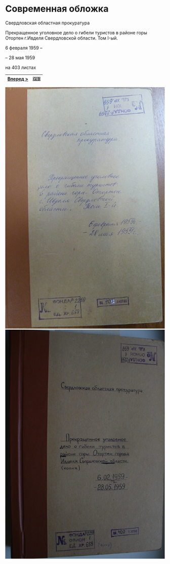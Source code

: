 # Современная обложка

Свердловская областная прокуратура

Прекращенное уголовное дело о гибели туристов в районе горы Отортен г.Ивделя Свердловской области. Том I-ый.

6 февраля 1959 –

– 28 мая 1959

на 403 листах

[Вперед >](cover-original.md) | [:uk:](text/en/vol_1/cover-contemporary.md)
------------------------------|--------------------------------------------

![Современная обложка 1](/scan/vol_1/cover-contemporary-01.jpg)
![Современная обложка 2](/scan/vol_1/cover-contemporary-02.jpg)
